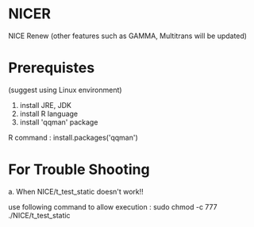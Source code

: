 # NICER
NICE Renew
(other features such as GAMMA, Multitrans will be updated)

# Prerequistes
(suggest using Linux environment)
1. install JRE, JDK
2. install R language
3. install 'qqman' package

  R command : install.packages('qqman')

# For Trouble Shooting
a. When NICE/t_test_static doesn't work!!

  use following command to allow execution : sudo chmod -c 777 ./NICE/t_test_static
  

